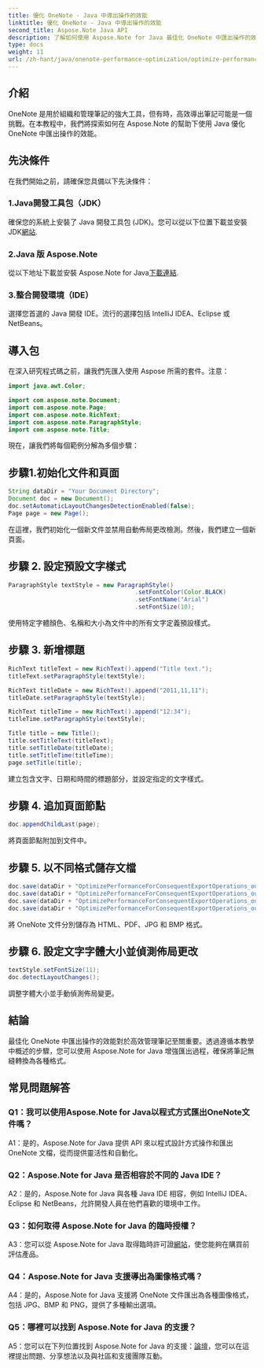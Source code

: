 ```yaml
---
title: 優化 OneNote - Java 中導出操作的效能
linktitle: 優化 OneNote - Java 中導出操作的效能
second_title: Aspose.Note Java API
description: 了解如何使用 Aspose.Note for Java 最佳化 OneNote 中匯出操作的效能。高效轉換的分步指南。
type: docs
weight: 11
url: /zh-hant/java/onenote-performance-optimization/optimize-performance-consequent-export/
---
```

## 介紹

OneNote 是用於組織和管理筆記的強大工具，但有時，高效導出筆記可能是一個挑戰。在本教程中，我們將探索如何在 Aspose.Note 的幫助下使用 Java 優化 OneNote 中匯出操作的效能。

## 先決條件

在我們開始之前，請確保您具備以下先決條件：

### 1.Java開發工具包（JDK）
確保您的系統上安裝了 Java 開發工具包 (JDK)。您可以從以下位置下載並安裝 JDK[網站](https://www.oracle.com/java/technologies/javase-jdk11-downloads.html).

### 2.Java 版 Aspose.Note
從以下地址下載並安裝 Aspose.Note for Java[下載連結](https://releases.aspose.com/note/java/).

### 3.整合開發環境（IDE）
選擇您首選的 Java 開發 IDE。流行的選擇包括 IntelliJ IDEA、Eclipse 或 NetBeans。

## 導入包

在深入研究程式碼之前，讓我們先匯入使用 Aspose 所需的套件。注意：

```java
import java.awt.Color;

import com.aspose.note.Document;
import com.aspose.note.Page;
import com.aspose.note.RichText;
import com.aspose.note.ParagraphStyle;
import com.aspose.note.Title;
```

現在，讓我們將每個範例分解為多個步驟：

## 步驟1.初始化文件和頁面

```java
String dataDir = "Your Document Directory";
Document doc = new Document();
doc.setAutomaticLayoutChangesDetectionEnabled(false);
Page page = new Page();
```

在這裡，我們初始化一個新文件並禁用自動佈局更改檢測。然後，我們建立一個新頁面。

## 步驟 2. 設定預設文字樣式

```java
ParagraphStyle textStyle = new ParagraphStyle()
                                    .setFontColor(Color.BLACK)
                                    .setFontName("Arial")
                                    .setFontSize(10);
```

使用特定字體顏色、名稱和大小為文件中的所有文字定義預設樣式。

## 步驟 3. 新增標題

```java
RichText titleText = new RichText().append("Title text.");
titleText.setParagraphStyle(textStyle);

RichText titleDate = new RichText().append("2011,11,11");
titleDate.setParagraphStyle(textStyle);

RichText titleTime = new RichText().append("12:34");
titleTime.setParagraphStyle(textStyle);

Title title = new Title();
title.setTitleText(titleText);
title.setTitleDate(titleDate);
title.setTitleTime(titleTime);
page.setTitle(title);
```

建立包含文字、日期和時間的標題部分，並設定指定的文字樣式。

## 步驟 4. 追加頁面節點

```java
doc.appendChildLast(page);
```

將頁面節點附加到文件中。

## 步驟 5. 以不同格式儲存文檔

```java
doc.save(dataDir + "OptimizePerformanceForConsequentExportOperations_out.html");
doc.save(dataDir + "OptimizePerformanceForConsequentExportOperations_out.pdf");
doc.save(dataDir + "OptimizePerformanceForConsequentExportOperations_out.jpg");
doc.save(dataDir + "OptimizePerformanceForConsequentExportOperations_out.bmp");
```

將 OneNote 文件分別儲存為 HTML、PDF、JPG 和 BMP 格式。

## 步驟 6. 設定文字字體大小並偵測佈局更改

```java
textStyle.setFontSize(11);
doc.detectLayoutChanges();
```

調整字體大小並手動偵測佈局變更。

## 結論

最佳化 OneNote 中匯出操作的效能對於高效管理筆記至關重要。透過遵循本教學中概述的步驟，您可以使用 Aspose.Note for Java 增強匯出過程，確保將筆記無縫轉換為各種格式。

## 常見問題解答

### Q1：我可以使用Aspose.Note for Java以程式方式匯出OneNote文件嗎？

A1：是的，Aspose.Note for Java 提供 API 來以程式設計方式操作和匯出 OneNote 文檔，從而提供靈活性和自動化。

### Q2：Aspose.Note for Java 是否相容於不同的 Java IDE？

A2：是的，Aspose.Note for Java 與各種 Java IDE 相容，例如 IntelliJ IDEA、Eclipse 和 NetBeans，允許開發人員在他們喜歡的環境中工作。

### Q3：如何取得 Aspose.Note for Java 的臨時授權？

 A3：您可以從 Aspose.Note for Java 取得臨時許可證[網站](https://purchase.aspose.com/temporary-license/)，使您能夠在購買前評估產品。

### Q4：Aspose.Note for Java 支援導出為圖像格式嗎？

A4：是的，Aspose.Note for Java 支援將 OneNote 文件匯出為各種圖像格式，包括 JPG、BMP 和 PNG，提供了多種輸出選項。

### Q5：哪裡可以找到 Aspose.Note for Java 的支援？

 A5：您可以在下列位置找到 Aspose.Note for Java 的支援：[論壇](https://forum.aspose.com/c/note/28)，您可以在這裡提出問題、分享想法以及與社區和支援團隊互動。